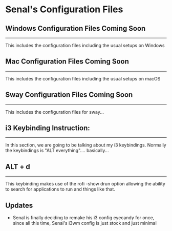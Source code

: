 # Senal's Configuration Files



## Windows Configuration Files Coming Soon
--------

This includes the configuration files including the usual setups on Windows


## Mac Configuration Files Coming Soon
--------

This includes the configuration files including the usual setups on macOS



## Sway Configuration Files Coming Soon
--------

This includes the configuration files for sway...





## i3 Keybinding Instruction: 
--------

In this section, we are going to be talking about my i3 keybindings.
Normally the keybindings is "ALT everything".... basically...






## ALT + d 
--------

This keybinding makes use of the rofi -show drun option allowing 
the ability to search for applications to run and things like 
that.




## Updates


- Senal is finally deciding to remake his i3 config eyecandy for once,
  since all this time, Senal's i3wm config is just stock and just minimal
